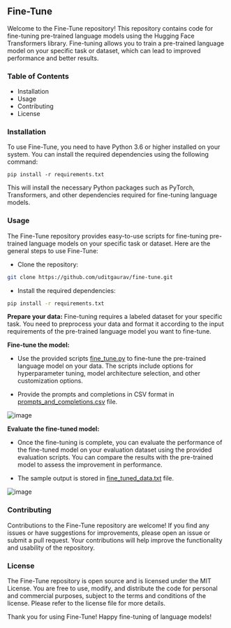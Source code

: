 ## Fine-Tune

Welcome to the Fine-Tune repository! This repository contains code for fine-tuning pre-trained language models using the Hugging Face Transformers library. Fine-tuning allows you to train a pre-trained language model on your specific task or dataset, which can lead to improved performance and better results.

### Table of Contents
- Installation
- Usage
- Contributing
- License

### Installation

To use Fine-Tune, you need to have Python 3.6 or higher installed on your system. You can install the required dependencies using the following command:

```
pip install -r requirements.txt
```
This will install the necessary Python packages such as PyTorch, Transformers, and other dependencies required for fine-tuning language models.

### Usage
The Fine-Tune repository provides easy-to-use scripts for fine-tuning pre-trained language models on your specific task or dataset. Here are the general steps to use Fine-Tune:

- Clone the repository:
```bash
git clone https://github.com/uditgaurav/fine-tune.git
```
- Install the required dependencies:
```bash
pip install -r requirements.txt
```

__Prepare your data:__ Fine-tuning requires a labeled dataset for your specific task. You need to preprocess your data and format it according to the input requirements of the pre-trained language model you want to fine-tune.

__Fine-tune the model:__ 
- Use the provided scripts [fine_tune.py](./scripts/fine_tune.py) to fine-tune the pre-trained language model on your data. The scripts include options for hyperparameter tuning, model architecture selection, and other customization options.

- Provide the prompts and completions in CSV format in [prompts_and_completions.csv](./prompts_and_completions.csv) file.

![image](https://user-images.githubusercontent.com/35391335/231134760-1c2b6d10-a4e1-4097-99c5-1b47f2111444.png)

__Evaluate the fine-tuned model:__ 
- Once the fine-tuning is complete, you can evaluate the performance of the fine-tuned model on your evaluation dataset using the provided evaluation scripts. You can compare the results with the pre-trained model to assess the improvement in performance.

- The sample output is stored in [fine_tuned_data.txt](./fine_tuned_data.txt) file.

![image](https://user-images.githubusercontent.com/35391335/231134459-963c9800-c9b2-4f9f-bddb-0ead61e5bd67.png)

### Contributing

Contributions to the Fine-Tune repository are welcome! If you find any issues or have suggestions for improvements, please open an issue or submit a pull request. Your contributions will help improve the functionality and usability of the repository.

### License
The Fine-Tune repository is open source and is licensed under the MIT License. You are free to use, modify, and distribute the code for personal and commercial purposes, subject to the terms and conditions of the license. Please refer to the license file for more details.

Thank you for using Fine-Tune! Happy fine-tuning of language models!